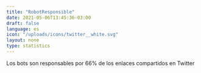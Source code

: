 ```yaml
---
title: "RobotResponsible"
date: 2021-05-06T13:45:36-03:00
draft: false
language: es
icon: "/uploads/icons/twitter__white.svg"
layout: none
type: statistics
---
```

Los bots son responsables por 66% de los enlaces compartidos en Twitter
